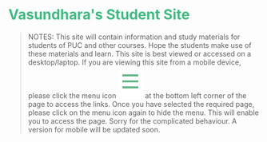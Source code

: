 # <span style="color:#42b983">Vasundhara's Student Site</span>

> NOTES:
> This site will contain information and study materials for students of PUC and other courses. Hope the students make use of these materials and learn.
> This site is best viewed or accessed on a desktop/laptop. 
> If you are viewing this site from a mobile device, please click the menu icon <img src="res/menuicon.png"> at the bottom left corner of the page to access the links. Once you have selected the required page, please click on the menu icon again to hide the menu. This will enable you to access the page. Sorry for the complicated behaviour. A version for mobile will be updated soon.
